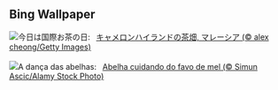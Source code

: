 ## Bing Wallpaper
![](https://www.bing.com/th?id=OHR.MalaysiaTea_JA-JP0806186041_UHD.jpg&w=1000)今日は国際お茶の日:&nbsp;&ensp;[キャメロンハイランドの茶畑, マレーシア (© alex cheong/Getty Images)](https://www.bing.com/th?id=OHR.MalaysiaTea_JA-JP0806186041_UHD.jpg)
<br><br/>
![](https://www.bing.com/th?id=OHR.HoneycombBee_PT-BR0168442685_UHD.jpg&w=1000)A dança das abelhas:&nbsp;&ensp;[Abelha cuidando do favo de mel (© Simun Ascic/Alamy Stock Photo)](https://www.bing.com/th?id=OHR.HoneycombBee_PT-BR0168442685_UHD.jpg)
<br><br/>
